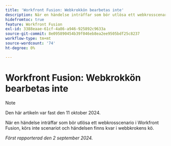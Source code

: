 ```yaml
---
title: 'Workfront Fusion: Webkrokkön bearbetas inte'
description: När en händelse inträffar som bör utlösa ett webkrosscenario i Workfront Fusion, körs inte scenariot och händelsen finns kvar i webbkrokens kö.
hidefromtoc: true
feature: Workfront Fusion
exl-id: 3388eaae-61cf-4a86-a946-925892c9633a
source-git-commit: 8e095890454b39f046eb8ea2ee9505bdf25c8237
workflow-type: tm+mt
source-wordcount: '74'
ht-degree: 0%

---
```


# Workfront Fusion: Webkrokkön bearbetas inte

>[!NOTE]
>
>Den här artikeln var fast den 11 oktober 2024.

När en händelse inträffar som bör utlösa ett webkrosscenario i Workfront Fusion, körs inte scenariot och händelsen finns kvar i webbkrokens kö.

_Först rapporterad den 2 september 2024._
